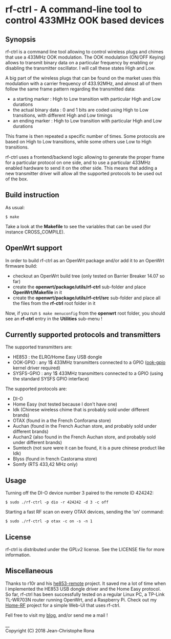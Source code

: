 # rf-ctrl - A command-line tool to control 433MHz OOK based devices


## Synopsis

rf-ctrl is a command line tool allowing to control wireless plugs and chimes that use a 433MHz OOK modulation.
The OOK modulation (ON/OFF Keying) allows to transmit binary data on a particular frequency by enabling or disabling the transmitter oscillator. I will call these states High and Low.

A big part of the wireless plugs that can be found on the market uses this modulation with a carrier frequency of 433.92MHz, and almost all of them follow the same frame pattern regarding the transmitted data:

- a starting marker : High to Low transition with particular High and Low durations
- the actual binary data : 0 and 1 bits are coded using High to Low transitions, with different High and Low timings
- an ending marker : High to Low transition with particular High and Low durations

This frame is then repeated a specific number of times. Some protocols are based on High to Low transitions, while some others use Low to High transitions.

rf-ctrl uses a frontend/backend logic allowing to generate the proper frame for a particular protocol on one side, and to use a particular 433MHz enabled hardware to send it on the other side.
This means that adding a new transmitter driver will allow all the supported protocols to be used out of the box.


## Build instruction

As usual:
```
$ make
```

Take a look at the __Makefile__ to see the variables that can be used (for instance CROSS_COMPILE).


## OpenWrt support

In order to build rf-ctrl as an OpenWrt package and/or add it to an OpenWrt firmware build:
- checkout an OpenWrt build tree (only tested on Barrier Breaker 14.07 so far)
- create the __openwrt/package/utils/rf-ctrl__ sub-folder and place __OpenWrt/Makefile__ in it
- create the __openwrt/package/utils/rf-ctrl/src__ sub-folder and place all the files from the __rf-ctrl__ root folder in it

Now, if you run `$ make menuconfig` from the __openwrt__ root folder, you should see an __rf-ctrl__ entry in the __Utilities__ sub-menu !


## Currently supported protocols and transmitters

The supported transmitters are:
- HE853 : the ELRO/Home Easy USB dongle
- OOK-GPIO : any 1$ 433MHz transmitters connected to a GPIO ([ook-gpio](https://github.com/jcrona/ook-gpio) kernel driver required)
- SYSFS-GPIO : any 1$ 433MHz transmitters connected to a GPIO (using the standard SYSFS GPIO interface)

The supported protocols are:
- DI-O
- Home Easy (not tested because I don't have one)
- Idk (Chinese wireless chime that is probably sold under different brands)
- OTAX (found in a the French Conforama store)
- Auchan (found in the French Auchan store, and probably sold under different brands)
- Auchan2 (also found in the French Auchan store, and probably sold under different brands)
- Sumtech (not sure were it can be found, it is a pure chinese product like Idk)
- Blyss (found in french Castorama store)
- Somfy (RTS 433,42 MHz only)


## Usage

Turning off the DI-O device number 3 paired to the remote ID 424242:
```
$ sudo ./rf-ctrl -p dio -r 424242 -d 3 -c off
```

Starting a fast RF scan on every OTAX devices, sending the 'on' command:
```
$ sudo ./rf-ctrl -p otax -c on -s -n 1
```


## License

rf-ctrl is distributed under the GPLv2 license. See the LICENSE file for more information.


## Miscellaneous

Thanks to r10r and his [he853-remote](https://github.com/r10r/he853-remote) project. It saved me a lot of time when I implemented the HE853 USB dongle driver and the Home Easy protocol.
So far, rf-ctrl has been successfully tested on a regular Linux PC, a TP-Link TL-WR703N router running OpenWrt, and a Raspberry Pi.
Check out my [Home-RF](https://github.com/jcrona/home-rf) project for a simple Web-UI that uses rf-ctrl.

Fell free to visit my [blog](http://blog.rona.fr), and/or send me a mail !

__  
Copyright (C) 2018 Jean-Christophe Rona
